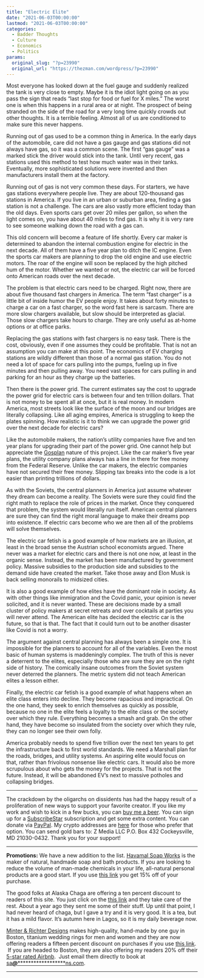 ```yaml
---
title: "Electric Elite"
date: "2021-06-03T00:00:00"
lastmod: "2021-06-03T00:00:00"
categories:
  - Badder Thoughts
  - Culture
  - Economics
  - Politics
params:
  original_slug: "?p=23990"
  original_url: "https://thezman.com/wordpress/?p=23990"
---
```


Most everyone has looked down at the fuel gauge and suddenly realized
the tank is very close to empty. Maybe it is the idiot light going on as
you pass the sign that reads “last stop for food or fuel for X miles.”
The worst one is when this happens in a rural area or at night. The
prospect of being stranded on the side of the road for a very long time
quickly crowds out other thoughts. It is a terrible feeling. Almost all
of us are conditioned to make sure this never happens.

Running out of gas used to be a common thing in America. In the early
days of the automobile, care did not have a gas gauge and gas stations
did not always have gas, so it was a common scene. The first “gas gauge”
was a marked stick the driver would stick into the tank. Until very
recent, gas stations used this method to test how much water was in
their tanks. Eventually, more sophisticated solutions were invented and
then manufacturers install them at the factory.

Running out of gas is not very common these days. For starters, we have
gas stations everywhere people live. They are about 120-thousand gas
stations in America. If you live in an urban or suburban area, finding a
gas station is not a challenge. The cars are also vastly more efficient
today than the old days. Even sports cars get over 20 miles per gallon,
so when the light comes on, you have about 40 miles to find gas. It is
why it is very rare to see someone walking down the road with a gas can.

This old concern will become a feature of life shortly. Every car maker
is determined to abandon the internal combustion engine for electric in
the next decade. All of them have a five year plan to ditch the IC
engine. Even the sports car makers are planning to drop the old engine
and use electric motors. The roar of the engine will soon be replaced by
the high pitched hum of the motor. Whether we wanted or not, the
electric car will be forced onto American roads over the next decade.

The problem is that electric cars need to be charged. Right now, there
are about five thousand fast chargers in America. The term “fast
charger” is a little bit of inside humor the EV people enjoy. It takes
about forty minutes to charge a car on a fast charger, so the word fast
here is sarcasm. There are more slow chargers available, but slow should
be interpreted as glacial. Those slow chargers take hours to charge.
They are only useful as at-home options or at office parks.

Replacing the gas stations with fast chargers is no easy task. There is
the cost, obviously, even if one assumes they could be profitable. That
is not an assumption you can make at this point. The economics of EV
charging stations are wildly different than those of a normal gas
station. You do not need a lot of space for cars pulling into the pumps,
fueling up in five minutes and then pulling away. You need vast spaces
for cars pulling in and parking for an hour as they charge up the
batteries.

Then there is the power grid. The current estimates say the cost to
upgrade the power grid for electric cars is between four and ten
trillion dollars. That is not money to be spent all at once, but it is
real money. In modern America, most streets look like the surface of the
moon and our bridges are literally collapsing. Like all aging empires,
America is struggling to keep the plates spinning. How realistic is it
to think we can upgrade the power grid over the next decade for electric
cars?

Like the automobile makers, the nation’s utility companies have five and
ten year plans for upgrading their part of the power grid. One cannot
help but appreciate the
[Gosplan](https://www.britannica.com/topic/Gosplan) nature of this
project. Like the car maker’s five year plans, the utility company plans
always has a line in there for free money from the Federal Reserve.
Unlike the car makers, the electric companies have not secured their
free money. Slipping tax breaks into the code is a lot easier than
printing trillions of dollars.

As with the Soviets, the central planners in America just assume
whatever they dream can become a reality. The Soviets were sure they
could find the right math to replace the role of prices in the market.
Once they conquered that problem, the system would literally run itself.
American central planners are sure they can find the right moral
language to make their dreams pop into existence. If electric cars
become who we are then all of the problems will solve themselves.

The electric car fetish is a good example of how markets are an
illusion, at least in the broad sense the Austrian school economists
argued. There never was a market for electric cars and there is not one
now, at least in the organic sense. Instead, the market has been
manufactured by government policy. Massive subsidies to the production
side and subsidies to the demand side have created the market. Take
those away and Elon Musk is back selling monorails to midsized cities.

It is also a good example of how elites have the dominant role in
society. As with other things like immigration and the Covid panic, your
opinion is never solicited, and it is never wanted. These are decisions
made by a small cluster of policy makers at secret retreats and over
cocktails at parties you will never attend. The American elite has
decided the electric car is the future, so that is that. The fact that
it could turn out to be another disaster like Covid is not a worry.

The argument against central planning has always been a simple one. It
is impossible for the planners to account for all of the variables. Even
the most basic of human systems is maddeningly complex. The truth of
this is never a deterrent to the elites, especially those who are sure
they are on the right side of history. The comically insane outcomes
from the Soviet system never deterred the planners. The metric system
did not teach American elites a lesson either.

Finally, the electric car fetish is a good example of what happens when
an elite class enters into decline. They become rapacious and
impractical. On the one hand, they seek to enrich themselves as quickly
as possible, because no one in the elite feels a loyalty to the elite
class or the society over which they rule. Everything becomes a smash
and grab. On the other hand, they have become so insulated from the
society over which they rule, they can no longer see their own folly.

America probably needs to spend five trillion over the next ten years to
get the infrastructure back to first world standards. We need a Marshall
plan for the roads, bridges, and utility systems. An aspiring elite
would focus on that, rather than frivolous nonsense like electric cars.
It would also be more scrupulous about who gets the money for the
projects. That is not the future. Instead, it will be abandoned EV’s
next to massive potholes and collapsing bridges.

------------------------------------------------------------------------

The crackdown by the oligarchs on dissidents has had the happy result of
a proliferation of new ways to support your favorite creator. If you
like my work and wish to kick in a few bucks, you can
<a href="https://www.buymeacoffee.com/mujolulu" rel="noopener"
target="_blank">buy me a beer</a>. You can sign up for a
<a href="https://www.subscribestar.com/the-z-blog" rel="noopener"
target="_blank">SubscribeStar</a> subscription and get some extra
content. You can donate via <a
href="https://www.paypal.com/donate/?cmd=_s-xclick&amp;hosted_button_id=UDAS2Q8JYA6CN&amp;source=url"
rel="noopener" target="_blank">PayPal</a>. My crypto addresses are
<a href="https://thezman.com/wordpress/?page_id=22713" rel="noopener"
target="_blank">here</a> for those who prefer that option. You can send
gold bars to: Z Media LLC P.O. Box 432 Cockeysville, MD 21030-0432.
Thank you for your support!

------------------------------------------------------------------------

**Promotions:** We have a new addition to the list.
<a href="https://havamalsoapworks.com/" rel="noopener"
target="_blank">Havamal Soap Works</a> is the maker of natural, handmade
soap and bath products. If you are looking to reduce the volume of
man-made chemicals in your life, all-natural personal products are a
good start. If you use
<a href="https://havamalsoapworks.com/discount/ZMAN" rel="noopener"
target="_blank">this link</a> you get 15% off of your purchase.

The good folks at Alaska Chaga are offering a ten percent discount to
readers of this site. You just click on the
<a href="https://alaskachaga.us/discount/ZMAN" rel="noopener noreferrer"
target="_blank">this link</a> and they take care of the rest. About a
year ago they sent me some of their stuff. Up until that point, I had
never heard of chaga, but I gave a try and it is very good. It is a tea,
but it has a mild flavor. It’s autumn here in Lagos, so it is my daily
beverage now.

<a href="https://www.minterandrichterdesigns.com/"
rel="noreferrer nofollow noopener" target="_blank">Minter &amp; Richter
Designs</a> makes high-quality, hand-made by one guy in Boston, titanium
wedding rings for men and women and they are now offering readers a
fifteen percent discount on purchases if you use
<a href="https://www.minterandrichterdesigns.com/discount/ZMAN"
rel="noreferrer nofollow noopener" target="_blank">this link</a>. 
 <span class="highlight"><span class="colour"><span class="font"><span class="size">If
you are headed to Boston, they are also offering my readers 20% off
their <a
href="https://www.airbnb.com/users/7988017/listings?user_id=7988017&amp;s=3"
rel="noopener noreferrer" target="_blank">5-star rated Airbnb</a>.  Just
email them directly to book at
<a href="mailto:sa***@*********************ns.com"
data-original-string="xOXwVzh08h1F93gEsVE8kA==cb7FL83yRKJnKMd+ilM1PvYq49mWf/OeLZaOZiOHG62H8w5hlbb1U8LcgXR228bUM1K"><span
class="apbct-email-encoder"
data-original-string="FalM85ERiomyPAfjddU4WA==cb7nHbHWaXF/56KYuZcBRlgJvIF+TO7hexkUxqBGdquHtqRX9+AgVGLEcO4OIjYmasc"
title="This contact has been encoded by Anti-Spam by CleanTalk. Click to decode. To finish the decoding make sure that JavaScript is enabled in your browser.">sa<span
class="apbct-blur">***</span>@<span
class="apbct-blur">*********************</span>ns.com</span></a>.</span></span></span></span>

------------------------------------------------------------------------
